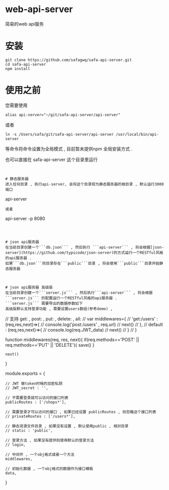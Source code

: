 # web-api-server
简易的web api服务

# 安装
```
git clone https://github.com/safagwq/safa-api-server.git
cd safa-api-server
npm install
```

# 使用之前
您需要使用
```
alias api-server="~/git/safa-api-server/api-server"
```
或者
```
ln -s /Users/safa/git/safa-api-server/api-server /usr/local/bin/api-server
```
等命令将命令设置为全局模式 , 目前暂未提供npm 全局安装方式 .

也可以直接在 safa-api-server 这个目录里运行 
``` ./api-server -d "目录位置" '''


# 静态服务器
进入任何目录 , 执行api-server, 会将这个目录视为静态服务器的根目录 , 默认运行3000端口

```
api-server
```
或者
```
api-server -p 8080
```



# json api服务器
在当前目录创建一个```db.json``` , 然后执行 ```api-server``` , 将会根据[json-server](https://github.com/typicode/json-server)的方式运行一个RESTful风格的api服务器 .
如果```db.json```同目录存在```public```目录 , 将会使用```public```目录开始静态服务器



# json api服务器 高级版
在当前目录创建一个```server.js``` , 然后执行```api-server``` , 将会根据 ```server.js``` 的配置运行一个RESTful风格的api服务器 .
```server.js``` 需要导出的数据参数如下
高级版默认支持登录功能 , 需要设置users数组(参考demo) , 

```
// 支持 get: , post: , put: , delete: , all:
// var middlewares={
//     'get:/users' : (req,res,next)=>{
//         console.log('post:/users' , req.url)
//         next()
//     },
//     default : (req,res,next)=>{
//         console.log(req.JWT_data)
//         next()
//     }
// }

function middlewares(req, res, next){
    if(req.methods=='POST' || req.methods=='PUT' || 'DELETE'){
        save()
    }

    next()
}


module.exports = {

    // JWT 做token时候的加密私钥
    // JWT_secret : '',

    // 不需要登录就可以访问的接口列表
    publicRoutes : ['/shops*'],

    // 需要登录才可以访问的接口 , 如果已经设置 publicRoutes , 则忽略这个接口列表
    // privateRoutes : ['/users*'],

    // 静态资源文件目录 , 如果没有设置 , 默认使用public , 相对目录
    // static : 'public',

    // 登录方法 , 如果没有提供则使用默认的登录方法
    // login,

    // 中间件 , 一个obj格式或者一个方法
    middlewares,

    // 初始化数据 , 一个obj格式的数据作为接口模板
    data,
}

```

